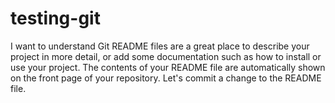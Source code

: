 # testing-git
I want to understand Git
README files are a great place to describe your project in more detail, or add some documentation such as how to install or use your project. The contents of your README file are automatically shown on the front page of your repository. Let's commit a change to the README file.
